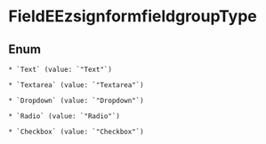 
# FieldEEzsignformfieldgroupType

## Enum


    * `Text` (value: `"Text"`)

    * `Textarea` (value: `"Textarea"`)

    * `Dropdown` (value: `"Dropdown"`)

    * `Radio` (value: `"Radio"`)

    * `Checkbox` (value: `"Checkbox"`)



